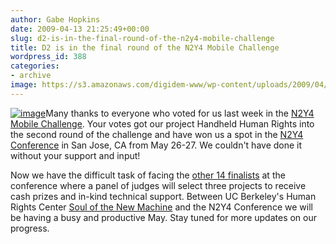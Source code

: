 ```yaml
---
author: Gabe Hopkins
date: 2009-04-13 21:25:49+00:00
slug: d2-is-in-the-final-round-of-the-n2y4-mobile-challenge
title: D2 is in the final round of the N2Y4 Mobile Challenge
wordpress_id: 388
categories:
- archive
image: https://s3.amazonaws.com/digidem-www/wp-content/uploads/2009/04/n2y4_gr.jpg
---
```


[![image](https://s3.amazonaws.com/digidem-www/wp-content/uploads/2009/04/n2y4_gr.jpg)](https://s3.amazonaws.com/digidem-www/wp-content/uploads/2009/04/n2y4_gr.jpg)Many thanks to everyone who voted for us last week in the [N2Y4 Mobile Challenge](http://www.netsquared.org/n2y4). Your votes got our project Handheld Human Rights into the second round of the challenge and have won us a spot in the [N2Y4 Conference](http://www.netsquared.org/conference/n2y4) in San Jose, CA from May 26-27. We couldn't have done it without your support and input!

Now we have the difficult task of facing the [other 14 finalists](http://www.netsquared.org/blog/amy-sample-ward/n2y4-mobile-challenge-15-featured-projects-announced) at the conference where a panel of judges will select three projects to receive cash prizes and in-kind technical support. Between UC Berkeley's Human Rights Center [Soul of the New Machine](http://hrc.berkeley.edu/events/newmachineconference/) and the N2Y4 Conference we will be having a busy and productive May. Stay tuned for more updates on our progress.
